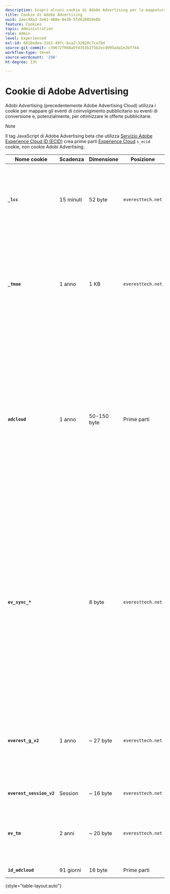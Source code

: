 ```yaml
---
description: Scopri alcuni cookie di Adobe Advertising per la mappatura degli eventi di coinvolgimento e di conversione e, potenzialmente, come utilizzarli per ottimizzare le offerte di annunci.
title: Cookie di Adobe Advertising
uuid: 2eec48a3-3e81-488e-8e30-5fd62885de0b
feature: Cookies
topic: Administration
role: Admin
level: Experienced
exl-id: 6818edea-31b1-49fc-bca2-32828c7ca78d
source-git-commit: c39672f0d8a0fd353b275b2ecd095ada1e2bf744
workflow-type: tm+mt
source-wordcount: '298'
ht-degree: 13%

---
```


# Cookie di Adobe Advertising

Adobi Advertising (precedentemente Adobe Advertising Cloud) utilizza i cookie per mappare gli eventi di coinvolgimento pubblicitario su eventi di conversione e, potenzialmente, per ottimizzare le offerte pubblicitarie.

>[!NOTE]
>
>Il tag JavaScript di Adobe Advertising beta che utilizza [Servizio Adobe Experience Cloud ID (ECID)](https://experienceleague.adobe.com/docs/id-service/using/intro/overview.html?lang=it) crea prime parti [Experience Cloud](experience-cloud.md) `s_ecid` cookie, non cookie Adobi Advertising.

| Nome cookie | Scadenza | Dimensione | Posizione | Descrizione |
| --- | --- | --- | --- | --- |
| **`_lcc`** | 15 minuti | 52 byte | `everesttech.net` | Memorizza ID e timestamp dei clic di visualizzazione. Determina se un evento di clic su un annuncio visualizzato si applica a un hit di Adobe Analytics. |
| **`_tmae`** | 1 anno | 1 KB | `everesttech.net` | Memorizza ID codificati e marche temporali per il coinvolgimento degli annunci utilizzando il tracciamento DSP. Include il coinvolgimento degli utenti con gli annunci, come ad esempio l’ultimo annuncio visto |
| **`adcloud`** | 1 anno | 50-150 byte | Prime parti | I timestamp dell’ultima visita del visitatore al sito web e l’ultimo clic di ricerca del visitatore. Memorizza anche `ef_id` creato quando il visitatore ha fatto clic su un annuncio. Associa l’ID visitatore ai segmenti di pubblico e alle conversioni rilevanti. Consente di ottimizzare i tempi di caricamento delle pagine evitando inutili richieste di Adobe. |
| **`ev_sync_*`** |  | 8 byte | `everesttech.net` | Data in cui viene eseguita la sincronizzazione in `yyymmdd` formato. Sincronizza l’ID visitatore dell’Adobe Advertising con lo scambio di annunci partner. Viene creato per i nuovi visitatori e invia una richiesta di sincronizzazione quando è scaduto. Include i cookie `ev_sync_ax`, `ev_sync_bk`, `ev_sync_dd`, `ev_sync_fs`, `ev_sync_ix`, `ev_sync_nx`, `ev_sync_ox`, `ev_sync_pm`, `ev_sync_rc`, `ev_sync_tm`, e `ev_sync_yh`. |
| **`everest_g_v2`** | 1 anno | ~ 27 byte | `everesttech.net` | Memorizza il browser e l’ID visitatore. Creato quando un utente fa clic inizialmente su un annuncio. Utilizzato per mappare i clic correnti e successivi con altri eventi sul sito web. |
| **`everest_session_v2`** | Session | ~ 16 byte | `everesttech.net` | Memorizza l&#39;ID sessione corrente. |
| **`ev_tm`** | 2 anni | ~ 20 byte | `everesttech.net` | Memorizza l’ID del Demand Side Platform DSP (Adobi Advertising). Corrisponde all&#39;ID visitatore in `everest_g_v2` cookie. |
| **`id_adcloud`** | 91 giorni | 16 byte | Prime parti | Memorizza l&#39;ID visitatore. |

{style="table-layout:auto"}
